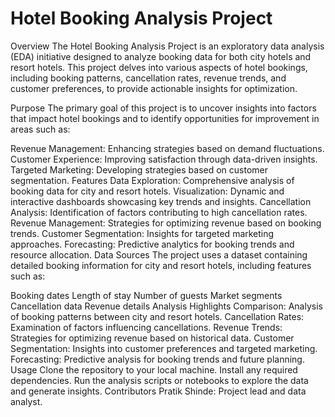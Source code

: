 

# Hotel Booking Analysis Project
Overview
The Hotel Booking Analysis Project is an exploratory data analysis (EDA) initiative designed to analyze booking data for both city hotels and resort hotels. This project delves into various aspects of hotel bookings, including booking patterns, cancellation rates, revenue trends, and customer preferences, to provide actionable insights for optimization.

Purpose
The primary goal of this project is to uncover insights into factors that impact hotel bookings and to identify opportunities for improvement in areas such as:

Revenue Management: Enhancing strategies based on demand fluctuations.
Customer Experience: Improving satisfaction through data-driven insights.
Targeted Marketing: Developing strategies based on customer segmentation.
Features
Data Exploration: Comprehensive analysis of booking data for city and resort hotels.
Visualization: Dynamic and interactive dashboards showcasing key trends and insights.
Cancellation Analysis: Identification of factors contributing to high cancellation rates.
Revenue Management: Strategies for optimizing revenue based on booking trends.
Customer Segmentation: Insights for targeted marketing approaches.
Forecasting: Predictive analytics for booking trends and resource allocation.
Data Sources
The project uses a dataset containing detailed booking information for city and resort hotels, including features such as:

Booking dates
Length of stay
Number of guests
Market segments
Cancellation data
Revenue details
Analysis Highlights
Comparison: Analysis of booking patterns between city and resort hotels.
Cancellation Rates: Examination of factors influencing cancellations.
Revenue Trends: Strategies for optimizing revenue based on historical data.
Customer Segmentation: Insights into customer preferences and targeted marketing.
Forecasting: Predictive analysis for booking trends and future planning.
Usage
Clone the repository to your local machine.
Install any required dependencies.
Run the analysis scripts or notebooks to explore the data and generate insights.
Contributors
Pratik Shinde: Project lead and data analyst.
